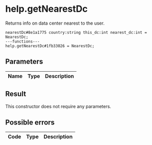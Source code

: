 # help.getNearestDc
Returns info on data center nearest to the user.

```
nearestDc#8e1a1775 country:string this_dc:int nearest_dc:int = NearestDc;
---functions---
help.getNearestDc#1fb33026 = NearestDc;
```

## Parameters
| Name | Type | Description |
| ---- | :----: | ----------- |


## Result
This constructor does not require any parameters.

## Possible errors
| Code | Type | Description |
| ---- | :----: | ----------- |

